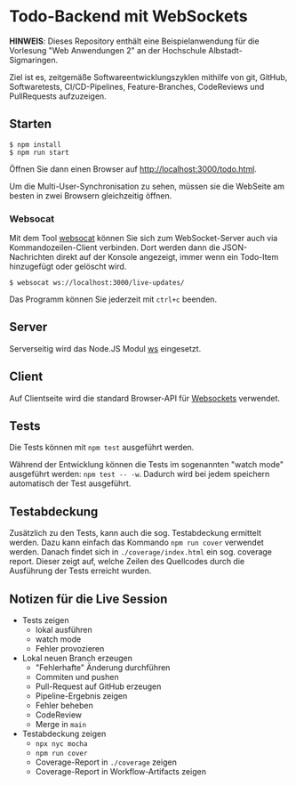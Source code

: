 # Todo-Backend mit WebSockets

**HINWEIS**: Dieses Repository enthält eine Beispielanwendung für die Vorlesung "Web Anwendungen 2" an der Hochschule Albstadt-Sigmaringen.

Ziel ist es, zeitgemäße Softwareentwicklungszyklen mithilfe von git, GitHub, Softwaretests, CI/CD-Pipelines, Feature-Branches, CodeReviews und PullRequests aufzuzeigen.

## Starten

```shell
$ npm install
$ npm run start
```

Öffnen Sie dann einen Browser auf [http://localhost:3000/todo.html](http://localhost:3000/todo.html).

Um die Multi-User-Synchronisation zu sehen, müssen sie die WebSeite am besten in zwei Browsern gleichzeitig öffnen.

### Websocat

Mit dem Tool [websocat](https://github.com/vi/websocat) können Sie sich zum WebSocket-Server auch via Kommandozeilen-Client verbinden.
Dort werden dann die JSON-Nachrichten direkt auf der Konsole angezeigt, immer wenn ein Todo-Item hinzugefügt oder gelöscht wird.

```shell
$ websocat ws://localhost:3000/live-updates/
```

Das Programm können Sie jederzeit mit `ctrl+c` beenden.


## Server

Serverseitig wird das Node.JS Modul [ws](https://www.npmjs.com/package/ws) eingesetzt.

## Client

Auf Clientseite wird die standard Browser-API für [Websockets](https://developer.mozilla.org/de/docs/Web/API/WebSocket) verwendet.

## Tests

Die Tests können mit `npm test` ausgeführt werden.

Während der Entwicklung können die Tests im sogenannten "watch mode" ausgeführt werden: `npm test -- -w`. Dadurch wird bei jedem speichern automatisch der Test ausgeführt.

## Testabdeckung

Zusätzlich zu den Tests, kann auch die sog. Testabdeckung ermittelt werden. Dazu kann einfach das Kommando `npm run cover` verwendet werden. Danach findet sich in `./coverage/index.html` ein sog. coverage report. Dieser zeigt auf, welche Zeilen des Quellcodes durch die Ausführung der Tests erreicht wurden.

## Notizen für die Live Session
* Tests zeigen
    * lokal ausführen
    * watch mode
    * Fehler provozieren
* Lokal neuen Branch erzeugen
    * "Fehlerhafte" Änderung durchführen
    * Commiten und pushen
    * Pull-Request auf GitHub erzeugen
    * Pipeline-Ergebnis zeigen
    * Fehler beheben
    * CodeReview
    * Merge in `main`
* Testabdeckung zeigen
    * `npx nyc mocha`
    * `npm run cover`
    * Coverage-Report in `./coverage` zeigen
    * Coverage-Report in Workflow-Artifacts zeigen